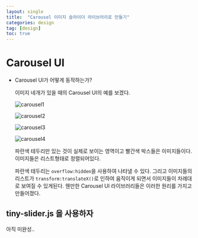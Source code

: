 ```yaml
---
layout: single
title:  "Carousel 이미지 슬라이더 라이브러리로 만들기"
categories: design
tag: [design]
toc: true
---
```


# Carousel UI
  - Carousel UI가 어떻게 동작하는가?

    이미지 네개가 있을 때의 Carousel UI의 예를 보겠다.

    ![carousel1](../../images/2021-12-17-Carousel/carousel1.png)

    ![carousel2](../../images/2021-12-17-Carousel/carousel2.png)

    ![carousel3](../../images/2021-12-17-Carousel/carousel3.png)

    ![carousel4](../../images/2021-12-17-Carousel/carousel4.png)

    파란색 테두리만 있는 것이 실제로 보이는 영역이고 빨간색 박스들은 이미지들이다. 이미지들은 리스트형태로 정렬되어있다.

    파란색 테두리는 `overflow:hidden`을 사용하여 나타낼 수 있다.
    그리고 이미지들의 리스트가 `transform:translateX()`로 인하여 움직이게 되면서 이미지들이 차례대로 보여질 수 있게된다.
     웬만한 Carousel UI 라이브러리들은 이러한 원리를 가지고 만들어졌다.

    
  ## tiny-slider.js 을 사용하자
  아직 미완성..